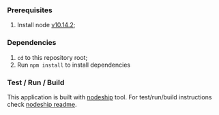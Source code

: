 ### Prerequisites

1. Install node [v10.14.2](https://nodejs.org/dist/v10.14.2/);

### Dependencies

1. `cd` to this repository root;
2. Run `npm install` to install dependencies

### Test / Run / Build

This application is built with [nodeship](https://github.com/easyship-io/ship-cli/blob/master/packages/nodeship) tool. For test/run/build instructions check [nodeship readme](https://github.com/easyship-io/ship-cli/blob/master/packages/nodeship/README.md).
